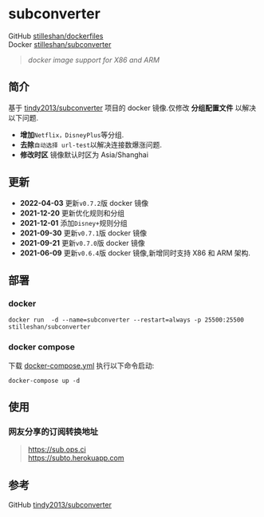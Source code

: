 # subconverter

GitHub [stilleshan/dockerfiles](https://github.com/stilleshan/dockerfiles)  
Docker [stilleshan/subconverter](https://hub.docker.com/r/stilleshan/subconverter)
> *docker image support for X86 and ARM*

## 简介
基于 [tindy2013/subconverter](https://github.com/tindy2013/subconverter) 项目的 docker 镜像.仅修改 **分组配置文件** 以解决以下问题.

- **增加**`Netflix，DisneyPlus`等分组.
- **去除**`自动选择 url-test`以解决连接数爆涨问题.
- **修改时区** 镜像默认时区为 Asia/Shanghai

## 更新
- **2022-04-03** 更新`v0.7.2`版 docker 镜像
- **2021-12-20** 更新优化规则和分组
- **2021-12-01** 添加`Disney+`规则分组
- **2021-09-30** 更新`v0.7.1`版 docker 镜像
- **2021-09-21** 更新`v0.7.0`版 docker 镜像
- **2021-06-09** 更新`v0.6.4`版 docker 镜像,新增同时支持 X86 和 ARM 架构.

## 部署
### docker
```shell
docker run  -d --name=subconverter --restart=always -p 25500:25500 stilleshan/subconverter
```

### docker compose
下载 [docker-compose.yml](https://raw.githubusercontent.com/stilleshan/dockerfiles/main/subconverter/docker-compose.yml) 执行以下命令启动:
```shell
docker-compose up -d
```


## 使用
### 网友分享的订阅转换地址
> https://sub.ops.ci  
https://subto.herokuapp.com


## 参考
GitHub [tindy2013/subconverter](https://github.com/tindy2013/subconverter)
